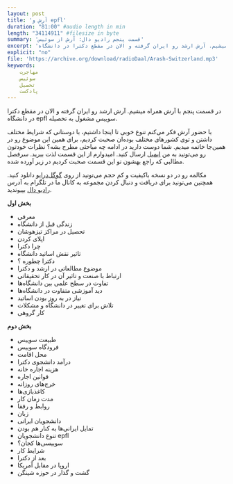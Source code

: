 ```yaml
---
layout: post
title: 'آرش و epfl'
duration: "81:00" #audio length in min
length: "34114911" #filesize in byte
summary: 'قسمت پنجم رادیو دال: آرش از سوئیس'
excerpt: 'در قسمت پنجم با آرش همراه میشیم. آرش ارشد رو ایران گرفته و الان در مقطع دکترا در دانشگاه epfl سوییس مشغول به تحصیله.'
explicit: "no"
file: 'https://archive.org/download/radioDaal/Arash-Switzerland.mp3'
keywords:
    مهاجرت
    سوئیس
    تحصیل
    پادکست
---
```


در قسمت پنجم با آرش همراه میشیم. آرش ارشد رو ایران گرفته و الان در مقطع دکترا در دانشگاه epfl سوییس مشغول به تحصیله.

با حضور آرش فکر می‌کنم تنوع خوبی تا اینجا داشتیم، با دوستانی که شرایط مختلف داشتن و توی کشورهای مختلف بوده‌ان صحبت کردیم، برای همین این موضوع رو در همین‌جا خاتمه میدیم. شما دوست دارید در ادامه چه مباحثی مطرح بشه؟ نظرات خودتون رو می‌تونید به من [ایمیل](mailto:radioDaal@outlook.com) ارسال کنید.
امیدوارم از این قسمت لذت ببرید. سرفصل مطالبی که راجع بهشون تو این قسمت صحبت کردیم در زیر آورده شده.

مکالمه رو در دو نسخه باکیفیت و کم حجم می‌تونید از روی [گوگل‌درایو](http://bit.ly/daal-05) دانلود کنید.
همچنین می‌تونید برای دریافت و دنبال کردن مجموعه به کانال ما در تلگرام به آدرس [رادیو دال](https://telegram.me/radioDaal) بپیوندید.

**بخش اول**

- معرفی
- زندگی قبل از دانشگاه
- تحصیل در مراکز تیزهوشان
- اپلای کردن
- چرا دکترا
- تاثیر نقش اساتید دانشگاه
- دکترا چطوره ؟
- موضوع مطالعاتی در ارشد و دکترا
- ارتباط با صنعت و تاثیر آن در کار تحقیقاتی
- تفاوت در سطح علمی بین دانشگاه‌ها
- دید آموزشی متفاوت در دانشگاه‌ها
- نیاز در به روز بودن اساتید
- تلاش برای تغییر در دانشگاه و مشکلات
- کار گروهی

**بخش دوم**

- طبیعت سوییس
- فرودگاه سوییس
- محل اقامت
- درآمد دانشجوی دکترا
- هزینه اجاره خانه
- قوانین اجاره
- خرج‌های روزانه
- کاغذبازی‌ها
- مدت زمان کار
- روابط و رفقا
- زبان
- دانشجویان ایرانی
- تمایل ایرانی‌ها به کنار هم بودن
- تنوع دانشجویان epfl
- سوییسی‌ها کجان؟
- شرایط کار
- بعد از دکترا
- اروپا در مقابل آمریکا
- گشت و گذار در حوزه شینگن
